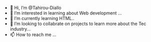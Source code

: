 - 👋 Hi, I’m @Tahirou-Diallo
- 👀 I’m interested in learning about Web development ...
- 🌱 I’m currently learning HTML..
- 💞️ I’m looking to collabrate on projects to learn more about the Tec industry...
- 📫 How to reach me ...

<!---
Tahirou-Diallo/Tahirou-Diallo is a ✨ special ✨ repository because its `README.md` (this file) appears on your GitHub profile.
You can click the Preview link to take a look at your changes.
--->
